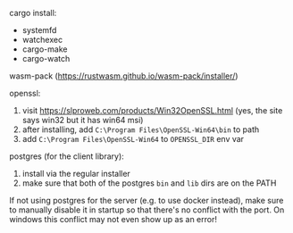 cargo install:
  * systemfd
  * watchexec
  * cargo-make
  * cargo-watch

wasm-pack (https://rustwasm.github.io/wasm-pack/installer/)

openssl:
  1. visit https://slproweb.com/products/Win32OpenSSL.html (yes, the site says win32 but it has win64 msi)
  2. after installing, add `C:\Program Files\OpenSSL-Win64\bin` to path
  3. add `C:\Program Files\OpenSSL-Win64` to `OPENSSL_DIR` env var

postgres (for the client library):
  1. install via the regular installer
  2. make sure that both of the postgres `bin` and `lib` dirs are on the PATH

If not using postgres for the server (e.g. to use docker instead), make sure to manually disable it in startup so that there's no conflict with the port. On windows this conflict may not even show up as an error!
